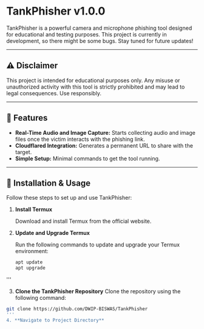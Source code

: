 # TankPhisher v1.0.0

TankPhisher is a powerful camera and microphone phishing tool designed for educational and testing purposes. This project is currently in development, so there might be some bugs. Stay tuned for future updates!

---

## ⚠️ Disclaimer

This project is intended for educational purposes only. Any misuse or unauthorized activity with this tool is strictly prohibited and may lead to legal consequences. Use responsibly.

---

## 🔧 Features

* **Real-Time Audio and Image Capture:** Starts collecting audio and image files once the victim interacts with the phishing link.
* **Cloudflared Integration:** Generates a permanent URL to share with the target.
* **Simple Setup:** Minimal commands to get the tool running.

---

## 🚀 Installation & Usage

Follow these steps to set up and use TankPhisher:

1. **Install Termux**

   Download and install Termux from the official website.

2. **Update and Upgrade Termux**

   Run the following commands to update and upgrade your Termux environment:

   ```bash
   apt update  
   apt upgrade
'''

 3. **Clone the TankPhisher Repository**
   Clone the repository using the following command:
   ```bash
   git clone https://github.com/DWIP-BISWAS/TankPhisher
'''
4. **Navigate to Project Directory**
